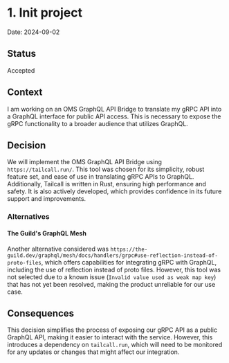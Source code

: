 # 1. Init project

Date: 2024-09-02

## Status

Accepted

## Context

I am working on an OMS GraphQL API Bridge to translate my gRPC API into a GraphQL interface for public API access. 
This is necessary to expose the gRPC functionality to a broader audience that utilizes GraphQL.

## Decision

We will implement the OMS GraphQL API Bridge using `https://tailcall.run/`. 
This tool was chosen for its simplicity, robust feature set, and ease of use in translating gRPC APIs to GraphQL. 
Additionally, Tailcall is written in Rust, ensuring high performance and safety. 
It is also actively developed, which provides confidence in its future support and improvements.

### Alternatives

#### The Guild's GraphQL Mesh

Another alternative considered was `https://the-guild.dev/graphql/mesh/docs/handlers/grpc#use-reflection-instead-of-proto-files`, 
which offers capabilities for integrating gRPC with GraphQL, including the use of reflection instead of proto files. 
However, this tool was not selected due to a known issue (`Invalid value used as weak map key`) that has not yet been resolved, 
making the product unreliable for our use case.

## Consequences

This decision simplifies the process of exposing our gRPC API as a public GraphQL API, 
making it easier to interact with the service. However, this introduces a dependency on `tailcall.run`, 
which will need to be monitored for any updates or changes that might affect our integration. 
